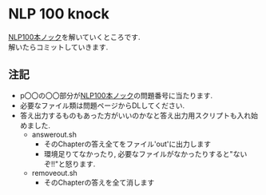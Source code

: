# NLP 100 knock
  [NLP100本ノック][nlp100]を解いていくところです.  
  解いたらコミットしていきます.

## 注記
  - p〇〇の〇〇部分が[NLP100本ノック][nlp100]の問題番号に当たります.  
  - 必要なファイル類は問題ページからDLしてください.
  - 答え出力するものもあった方がいいのかなと答え出力用スクリプトも入れ始めました.  
    - answerout.sh
      - そのChapterの答え全てをファイル'out'に出力します
      - 環境足りてなかったり, 必要なファイルがなかったりすると"ないぞ!!"と怒ります.
    - removeout.sh
      - そのChapterの答えを全て消します

[nlp100]:http://www.cl.ecei.tohoku.ac.jp/nlp100/